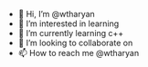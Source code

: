 - 👋 Hi, I’m @wtharyan
- 👀 I’m interested in learning 
- 🌱 I’m currently learning c++
- 💞️ I’m looking to collaborate on
- 📫 How to reach me @wtharyan

<!---
wtharyan/wtharyan is a ✨ special ✨ repository because its `README.md` (this file) appears on your GitHub profile.
You can click the Preview link to take a look at your changes.
--->
